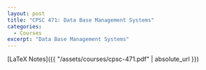 ```yaml
---
layout: post
title: "CPSC 471: Data Base Management Systems"
categories:
  - Courses
excerpt: "Data Base Management Systems"
---
```


[LaTeX Notes]({{ "/assets/courses/cpsc-471.pdf" | absolute_url }})
